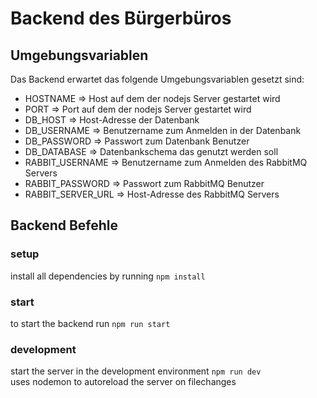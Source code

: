 # Backend des Bürgerbüros

## Umgebungsvariablen
Das Backend erwartet das folgende Umgebungsvariablen gesetzt sind:
 - HOSTNAME => Host auf dem der nodejs Server gestartet wird
 - PORT => Port auf dem der nodejs Server gestartet wird
 - DB_HOST => Host-Adresse der Datenbank
 - DB_USERNAME => Benutzername zum Anmelden in der Datenbank
 - DB_PASSWORD => Passwort zum Datenbank Benutzer
 - DB_DATABASE => Datenbankschema das genutzt werden soll
 - RABBIT_USERNAME => Benutzername zum Anmelden des RabbitMQ Servers
 - RABBIT_PASSWORD => Passwort zum RabbitMQ Benutzer
 - RABBIT_SERVER_URL => Host-Adresse des RabbitMQ Servers

## Backend Befehle

### setup
install all dependencies by running `npm install`

### start
to start the backend run `npm run start`

### development
start the server in the development environment `npm run dev`  
uses nodemon to autoreload the server on filechanges